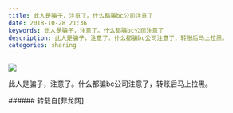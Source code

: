 ```yaml
---
title: 此人是骗子，注意了。什么都骗bc公司注意了
date: 2018-10-28 21:36
keywords: 此人是骗子，注意了。什么都骗bc公司注意了
description: 此人是骗子，注意了。什么都骗bc公司注意了，转账后马上拉黑。
categories: sharing
---
```

<td class="t_f" id="postmessage_2181563">


<img aid="976222" data-cf-modified-b025398db8209c55c5917c23-="" file="data/attachment/forum/201810/28/213222w9jv48d19ufv4z9n.jpg.thumb.jpg" id="aimg_976222" inpost="1" onclick="" onmouseover="" src="http://www.flw.ph/data/attachment/forum/201810/28/213222w9jv48d19ufv4z9n.jpg" style="cursor:pointer" zoomfile="data/attachment/forum/201810/28/213222w9jv48d19ufv4z9n.jpg"/>


此人是骗子，注意了。什么都骗bc公司注意了，转账后马上拉黑。<br/>
</td>
###### 转载自[菲龙网]